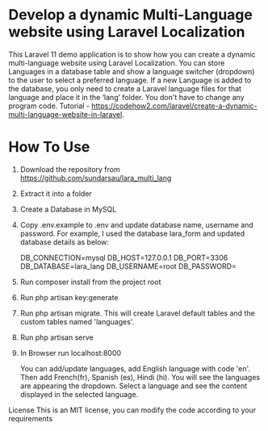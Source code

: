 # Develop a dynamic Multi-Language website using Laravel Localization
This Laravel 11 demo application is to show how you can create a dynamic multi-language website using Laravel Localization. You can store Languages in a database table and show a language switcher (dropdown) to the user to select a preferred language. If a new Language is added to the database, you only need to create a Laravel language files for that language and place it in the ‘lang’ folder. You don't have to change any program code. Tutorial - https://codehow2.com/laravel/create-a-dynamic-multi-language-website-in-laravel.

# How To Use
1. Download the repository from https://github.com/sundarsau/lara_multi_lang

2. Extract it into a folder

3. Create a Database in MySQL

4. Copy .env.example to .env and update database name, username and password. For example, I used the database lara_form and updated database details as below:

   DB_CONNECTION=mysql DB_HOST=127.0.0.1 DB_PORT=3306 DB_DATABASE=lara_lang DB_USERNAME=root DB_PASSWORD=

5. Run composer install from the project root

6. Run php artisan key:generate

7. Run php artisan migrate. This will create Laravel default tables and the custom tables named 'languages'.

8. Run php artisan serve

9. In Browser run localhost:8000

   You can add/update languages, add English language with code 'en'. Then add French(fr), Spanish (es), Hindi (hi). You will see the languages are appearing the dropdown. Select a language and see the content displayed in the selected language.

License
This is an MIT license, you can modify the code according to your requirements

